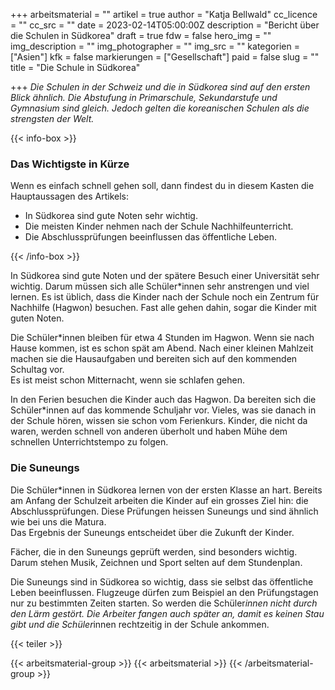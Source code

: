 +++
arbeitsmaterial = ""
artikel = true
author = "Katja Bellwald"
cc_licence = ""
cc_src = ""
date = 2023-02-14T05:00:00Z
description = "Bericht über die Schulen in Südkorea"
draft = true
fdw = false
hero_img = ""
img_description = ""
img_photographer = ""
img_src = ""
kategorien = ["Asien"]
kfk = false
markierungen = ["Gesellschaft"]
paid = false
slug = ""
title = "Die Schule in Südkorea"

+++
_Die Schulen in der Schweiz und die in Südkorea sind auf den ersten Blick ähnlich. Die Abstufung in Primarschule, Sekundarstufe und Gymnasium sind gleich. Jedoch gelten die koreanischen Schulen als die strengsten der Welt._

{{< info-box >}} <h3>Das Wichtigste in Kürze</h3>

<p>Wenn es einfach schnell gehen soll, dann findest du in diesem Kasten die Hauptaussagen des Artikels:</p>

<ul>

<li>In Südkorea sind gute Noten sehr wichtig.</li>

<li>Die meisten Kinder nehmen nach der Schule Nachhilfeunterricht.</li>

<li>Die Abschlussprüfungen beeinflussen das öffentliche Leben.</li>

</ul> {{< /info-box >}}

In Südkorea sind gute Noten und der spätere Besuch einer Universität sehr wichtig. Darum müssen sich alle Schüler*innen sehr anstrengen und viel lernen. Es ist üblich, dass die Kinder nach der Schule noch ein Zentrum für Nachhilfe (Hagwon) besuchen. Fast alle gehen dahin, sogar die Kinder mit guten Noten.

Die Schüler*innen bleiben für etwa 4 Stunden im Hagwon. Wenn sie nach Hause kommen, ist es schon spät am Abend. Nach einer kleinen Mahlzeit machen sie die Hausaufgaben und bereiten sich auf den kommenden Schultag vor.  
Es ist meist schon Mitternacht, wenn sie schlafen gehen.

In den Ferien besuchen die Kinder auch das Hagwon. Da bereiten sich die Schüler*innen auf das kommende Schuljahr vor. Vieles, was sie danach in der Schule hören, wissen sie schon vom Ferienkurs. Kinder, die nicht da waren, werden schnell von anderen überholt und haben Mühe dem schnellen Unterrichtstempo zu folgen.

### Die Suneungs

Die Schüler*innen in Südkorea lernen von der ersten Klasse an hart. Bereits am Anfang der Schulzeit arbeiten die Kinder auf ein grosses Ziel hin: die Abschlussprüfungen. Diese Prüfungen heissen Suneungs und sind ähnlich wie bei uns die Matura.   
Das Ergebnis der Suneungs entscheidet über die Zukunft der Kinder.

Fächer, die in den Suneungs geprüft werden, sind besonders wichtig. Darum stehen Musik, Zeichnen und Sport selten auf dem Stundenplan.

Die Suneungs sind in Südkorea so wichtig, dass sie selbst das öffentliche Leben beeinflussen. Flugzeuge dürfen zum Beispiel an den Prüfungstagen nur zu bestimmten Zeiten starten. So werden die Schüler*innen nicht durch den Lärm gestört. Die Arbeiter fangen auch später an, damit es keinen Stau gibt und die Schüler*innen rechtzeitig in der Schule ankommen.

  
{{< teiler >}}

{{< arbeitsmaterial-group >}} {{< arbeitsmaterial >}} {{< /arbeitsmaterial-group >}}